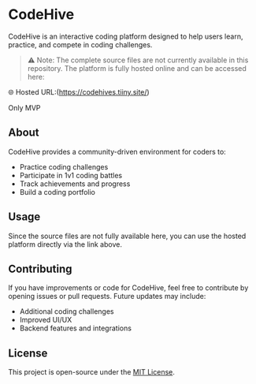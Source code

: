 # CodeHive

CodeHive is an interactive coding platform designed to help users learn, practice, and compete in coding challenges.  

> ⚠️ Note: The complete source files are not currently available in this repository. The platform is fully hosted online and can be accessed here:

🌐 Hosted URL:(https://codehives.tiiny.site/)

Only MVP 
 
## About
CodeHive provides a community-driven environment for coders to:
- Practice coding challenges
- Participate in 1v1 coding battles
- Track achievements and progress
- Build a coding portfolio

## Usage
Since the source files are not fully available here, you can use the hosted platform directly via the link above.

## Contributing
If you have improvements or code for CodeHive, feel free to contribute by opening issues or pull requests. Future updates may include:
- Additional coding challenges
- Improved UI/UX
- Backend features and integrations

## License
This project is open-source under the [MIT License](LICENSE).

